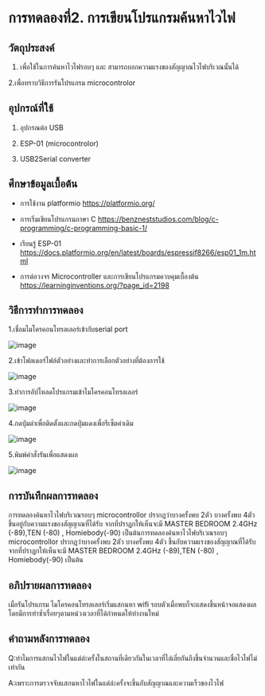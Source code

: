 # การทดลองที่2. การเขียนโปรแกรมค้นหาไวไฟ

## วัตถุประสงค์

1. เพื่อใช้ในการค้นหาไวไฟรอบๆ และ สามารถบอกความแรงของสัญญาณไวไฟบริเวณนั้นได้

2.เพื่อทราบวิธีการรันโปรแกรม microcontrolor


## อุปกรณ์ที่ใช้

1. อุปกรณต่อ USB

2. ESP-01 (microcontrolor)

3. USB2Serial converter

## ศึกษาข้อมูลเบื้อต้น

* การใช้งาน platformio https://platformio.org/

* การเริ่มเขียนโปรแกรมภาษา C https://benzneststudios.com/blog/c-programming/c-programming-basic-1/

* เรียนรู้ ESP-01   https://docs.platformio.org/en/latest/boards/espressif8266/esp01_1m.html

* การต่อวงจร Microcontroller และการเขียนโปรแกรมควบคุมเบื้องต้น https://learninginventions.org/?page_id=2198

## วิธีการทำการทดลอง

1.เชื่อมไมโครคอนโทรลเลอร์เข้ากับserial port

![image](https://user-images.githubusercontent.com/80880340/112398945-d3bc9000-8d37-11eb-89f5-e1b5b1e391d0.png)

2.เข้าโฟลเดอร์ไฟล์ตัวอย่างและทำการเลือกตัวอย่างที่ต้องการใช้

![image](https://user-images.githubusercontent.com/80880340/112398975-ecc54100-8d37-11eb-9a14-d190c42e3834.png)

3.ทำการอัปโหลดโปรแกรมเข้าไมโครคอนโทรลเลอร์

![image](https://user-images.githubusercontent.com/80880340/112399013-04042e80-8d38-11eb-850b-37222c903273.png)

4.กดปุ่มดำเพื่อติดตั้งและกดปุ่มแดงเพื่อรีเซ็ตค่าเดิม

![image](https://user-images.githubusercontent.com/80880340/112399082-272ede00-8d38-11eb-92fa-80865e804c90.png)

5.พิมพ์คำสั่งรันเพื่อแสดงผล

![image](https://user-images.githubusercontent.com/80880340/112399120-39a91780-8d38-11eb-961a-a2f2e253d905.png)

## การบันทึกผลการทดลอง

การทดลองค้นหาไวไฟบริเวณรอบๆ microcontrollor ปรากฏว่าบางครั้งพบ 2ตัว บางครั้งพบ 4ตัว ขึ้นอยู่กับความแรงของสัญญาณที่ได้รับ จากที่ปราฏกให้เห็นจะมี MASTER BEDROOM 2.4GHz (-89),TEN (-80) , Homiebody(-90) เป็นต้นการทดลองค้นหาไวไฟบริเวณรอบๆ microcontrollor ปรากฏว่าบางครั้งพบ 2ตัว บางครั้งพบ 4ตัว ขึ้นกับความแรงของสัญญาณที่ได้รับ จากที่ปราฏกให้เห็นจะมี MASTER BEDROOM 2.4GHz (-89),TEN (-80) , Homiebody(-90) เป็นต้น

## อภิปรายผลการทดลอง

เมื่อรันโปรแกรม ไมโครคอนโทรลเลอร์เริ่มแสกนหา wifi รอบตัวเมื่อพบก็จะแสดงขึ้นหน้าจอแสดงผลโดยมีการทำซ้ำเรื่อยๆตามหน่วงเวลาที่ได้กำหนดให้ทำงานใหม่

## คำถามหลังการทดลอง

Q:ทำไมการแสกนไวไฟในแต่ล่ะครั้งในสถานที่เดียวกันในเวลาที่ไล่เลี่ยกันถึงขึ้นจำนวนและชื่อไวไฟไม่เท่ากัน

A:เพราะการตรวจจับแสกนหาไวไฟในแต่ล่ะครั้งจะขึ้นกับสัญญาณและความเร็วของไวไฟ
